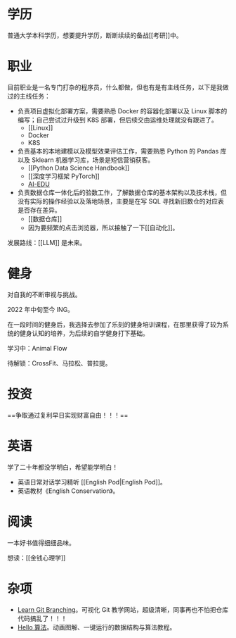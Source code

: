 # 学历

普通大学本科学历，想要提升学历，断断续续的备战[[考研]]中。

# 职业

目前职业是一名专门打杂的程序员，什么都做，但也有是有主线任务，以下是我做过的主线任务：

- 负责项目虚拟化部署方案，需要熟悉 Docker 的容器化部署以及 Linux 脚本的编写；自己尝试过升级到 K8S 部署，但后续交由运维处理就没有跟进了。
	- [[Linux]]
	- Docker
	- K8S
- 负责基本的本地建模以及模型效果评估工作，需要熟悉 Python 的 Pandas 库以及 Sklearn 机器学习库，场景是短信营销获客。
	- [[Python Data Science Handbook]]
	- [[深度学习框架 PyTorch]]
	- [AI-EDU](https://microsoft.github.io/ai-edu/%E5%9F%BA%E7%A1%80%E6%95%99%E7%A8%8B/)
- 负责数据仓库一体化后的验数工作，了解数据仓库的基本架构以及技术栈，但没有实际的操作经验以及落地场景，主要是在写 SQL 寻找新旧数仓的对应表是否存在差异。
	- [[数据仓库]]
	- 因为要频繁的点击浏览器，所以接触了一下[[自动化]]。

发展路线：[[LLM]] 是未来。

# 健身

对自我的不断审视与挑战。

2022 年中旬至今 ING。

在一段时间的健身后，我选择去参加了乐刻的健身培训课程，在那里获得了较为系统的健身认知的培养，为后续的自学健身打下基础。

学习中：Animal Flow

待解锁：CrossFit、马拉松、普拉提。

# 投资

==争取通过复利早日实现财富自由！！！==

# 英语

学了二十年都没学明白，希望能学明白！

- 英语日常对话学习精听 [[English Pod|English Pod]]。
- 英语教材《English Conservation》。

# 阅读

一本好书值得细细品味。

想读：[[金钱心理学]]

# 杂项

- [Learn Git Branching](https://learngitbranching.js.org/?locale=zh_CN)。可视化 Git 教学网站，超级清晰，同事再也不怕把仓库代码搞乱了！！！
- [Hello 算法](https://www.hello-algo.com/)。动画图解、一键运行的数据结构与算法教程。



